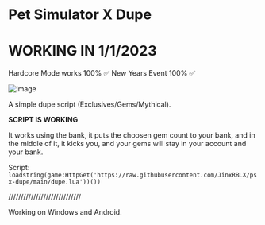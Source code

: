 # Pet Simulator X Dupe
# WORKING IN 1/1/2023

Hardcore Mode works 100% ✅
New Years Event 100% ✅

![image](https://user-images.githubusercontent.com/101152799/164120198-54d15118-7e1f-42cc-acb0-41a4ff2488f0.png)

A simple dupe script (Exclusives/Gems/Mythical).

**SCRIPT IS WORKING**

It works using the bank, it puts the choosen gem count to your bank, and in the middle of it, it kicks you, and your gems will stay in your account and your bank.

Script: ```loadstring(game:HttpGet('https://raw.githubusercontent.com/JinxRBLX/psx-dupe/main/dupe.lua'))())```

/////////////////////////////



Working on Windows and Android.
